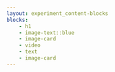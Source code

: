 ```yaml
---
layout: experiment_content-blocks
blocks:
    - h1
    - image-text::blue
    - image-card
    - video
    - text
    - image-card
---
```

